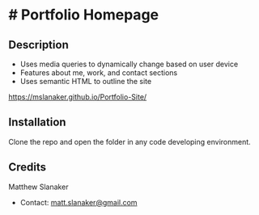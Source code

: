 # # Portfolio Homepage
## Description
- Uses media queries to dynamically change based on user device
- Features about me, work, and contact sections
- Uses semantic HTML to outline the site

https://mslanaker.github.io/Portfolio-Site/

## Installation
Clone the repo and open the folder in any code developing environment.
## Credits
Matthew Slanaker
- Contact: matt.slanaker@gmail.com
